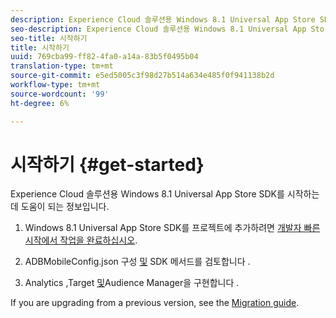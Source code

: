 ```yaml
---
description: Experience Cloud 솔루션용 Windows 8.1 Universal App Store SDK를 시작하는 데 도움이 되는 정보입니다.
seo-description: Experience Cloud 솔루션용 Windows 8.1 Universal App Store SDK를 시작하는 데 도움이 되는 정보입니다.
seo-title: 시작하기
title: 시작하기
uuid: 769cba99-ff82-4fa0-a14a-83b5f0495b04
translation-type: tm+mt
source-git-commit: e5ed5005c3f98d27b514a634e485f0f941138b2d
workflow-type: tm+mt
source-wordcount: '99'
ht-degree: 6%

---
```



# 시작하기 {#get-started}

Experience Cloud 솔루션용 Windows 8.1 Universal App Store SDK를 시작하는 데 도움이 되는 정보입니다.

1. Windows 8.1 Universal App Store SDK를 프로젝트에 추가하려면 [개발자 빠른 시작에서 작업을 완료하십시오](/help/windows-appstore/c-getting-started/dev-qs.md).

1. ADBMobileConfig.json 구성 [및](/help/windows-appstore/c-configuration/c.json.md) SDK 메서드를 검토합니다 [](/help/windows-appstore/c-configuration/methods.md).

1. Analytics [,](/help/windows-appstore/analytics/analytics.md)Target [및](/help/windows-appstore/target/target-methods.md)Audience Manager을 구현합니다 [](/help/windows-appstore/audiencemgmt/audience-manager-methods.md).

If you are upgrading from a previous version, see the [Migration guide](/help/windows-appstore/migration-v3.md).
